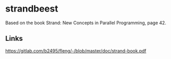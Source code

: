 # strandbeest

Based on the book Strand: New Concepts in Parallel Programming, page 42.

## Links

https://gitlab.com/b2495/fleng/-/blob/master/doc/strand-book.pdf
